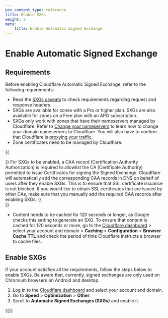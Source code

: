 ```yaml
---
pcx_content_type: reference
title: Enable SXGs
weight: 2
meta:
    title: Enable Automatic Signed Exchange
---
```


# Enable Automatic Signed Exchange

## Requirements

Before enabling Cloudflare Automatic Signed Exchange, refer to the following requirements:

* Read the [SXGs caveats](/speed/signed-exchanges/signed-exchanges-caveats/) to check requirements regarding request and response headers.
* SXGs are available for zones with a Pro or higher plan. SXGs are also available for zones on a Free plan with an APO subscription.
* SXGs only work with zones that have their nameservers managed by Cloudflare. Refer to [Change your nameservers](/dns/zone-setups/full-setup/setup/) to learn how to change your domain nameservers to Cloudflare. You will also have to confirm that Cloudflare is [proxying your traffic](/dns/manage-dns-records/reference/proxied-dns-records/).
* Zone certificates need to be managed by Cloudflare.

{{<Aside type="note">}}
For SXGs to be enabled, a CAA record (Certification Authority Authorization) is required to allowlist the CA (Certificate Authority) permitted to issue Certificates for signing the Signed Exchange. Cloudflare will automatically add the corresponding CAA records in DNS on behalf of users after they enable SXGs. This is to ensure that SSL certificate issuance is not blocked. If you would like to obtain SSL certificates that are issued by other CAs, make sure that you manually add the required CAA records after enabling SXGs.
{{</Aside>}}

* Content needs to be cached for 120 seconds or longer, as Google checks this setting to generate an SXG. To ensure that content is cached for 120 seconds or more, go to the [Cloudflare dashboard](https://dash.cloudflare.com/) > select your account and domain > **Caching** > **Configuration** > **Browser Cache TTL** and check the period of time Cloudflare instructs a browser to cache files.

## Enable SXGs

If your account satisfies all the requirements, follow the steps below to enable SXGs. Be aware that, currently, signed exchanges are only used on Chromium browsers on Android and desktop.

1. Log in to the [Cloudflare dashboard](https://dash.cloudflare.com/) and select your account and domain.
2. Go to **Speed** > **Optimization** > **Other**.
3. Scroll to **Automatic Signed Exchanges (SXGs)** and enable it.

{{<render file="_configuration-rule-promotion.md" productFolder="rules">}}